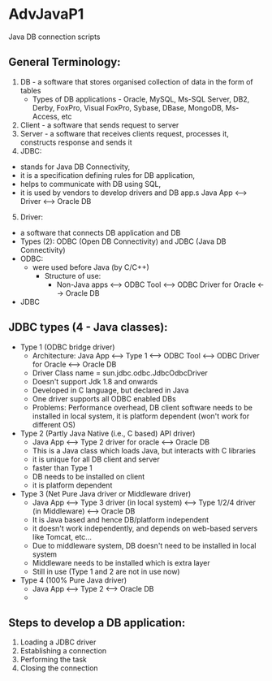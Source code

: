 # AdvJavaP1
Java DB connection scripts

General Terminology:
--------------------
1. DB - a software that stores organised collection of data in the form of tables
   - Types of DB applications -  Oracle, MySQL, Ms-SQL Server, DB2, Derby, FoxPro, Visual FoxPro, 
                           Sybase, DBase, MongoDB, Ms-Access, etc
2. Client - a software that sends request to server
3. Server - a software that receives clients request, processes it, constructs response and sends it
4. JDBC:
 - stands for Java DB Connectivity, 
 - it is a specification defining rules for DB application, 
 - helps to communicate with DB using SQL,
 - it is used by vendors to develop drivers and DB app.s
Java App <--> Driver <--> Oracle DB
5. Driver:
 - a software that connects DB application and DB
 - Types (2): ODBC (Open DB Connectivity) and JDBC (Java DB Connectivity)
 - ODBC:
   - were used before Java (by C/C++)
     - Structure of use: 
       - Non-Java apps <--> ODBC Tool <--> ODBC Driver for Oracle <--> Oracle DB
 - JDBC 

JDBC types (4 - Java classes):
------------------------------
   - Type 1 (ODBC bridge driver) 
     - Architecture: Java App <--> Type 1 <--> ODBC Tool <--> ODBC Driver for Oracle <--> Oracle DB
     - Driver Class name = sun.jdbc.odbc.JdbcOdbcDriver
     - Doesn't support Jdk 1.8 and onwards
     - Developed in C language, but declared in Java
     - One driver supports all ODBC enabled DBs
     - Problems: Performance overhead, DB client software needs to be installed in local system, 
     it is platform dependent (won't work for different OS)
   - Type 2 (Partly Java Native (i.e., C based) API driver)
     - Java App <--> Type 2 driver for oracle <--> Oracle DB
     - This is a Java class which loads Java, but interacts with C libraries
     - it is unique for all DB client and server
     - faster than Type 1
     - DB needs to be installed on client
     - it is platform dependent
   - Type 3 (Net Pure Java driver or Middleware driver)
     - Java App <--> Type 3 driver (in local system) <--> Type 1/2/4 driver (in Middleware) <-->  Oracle DB
     - It is Java based and hence DB/platform independent
     - it doesn't work independently, and depends on web-based servers like Tomcat, etc...
     - Due to middleware system, DB doesn't need to be installed in local system
     - Middleware needs to be installed which is extra layer
     - Still in use (Type 1 and 2 are not in use now)
   - Type 4 (100% Pure Java driver)
     - Java App <--> Type 2 <--> Oracle DB
     - 

Steps to develop a DB application:
----------------------------------
1. Loading a JDBC driver
2. Establishing a connection
3. Performing the task
4. Closing the connection


